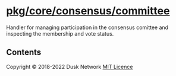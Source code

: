 # [pkg/core/consensus/committee](./pkg/core/consensus/committee)

Handler for managing participation in the consensus comittee and inspecting the
membership and vote status.

<!-- ToC start -->
##  Contents

<!-- ToC end -->

Copyright © 2018-2022 Dusk Network
[MIT Licence](https://github.com/dusk-network/dusk-blockchain/blob/master/LICENSE)

